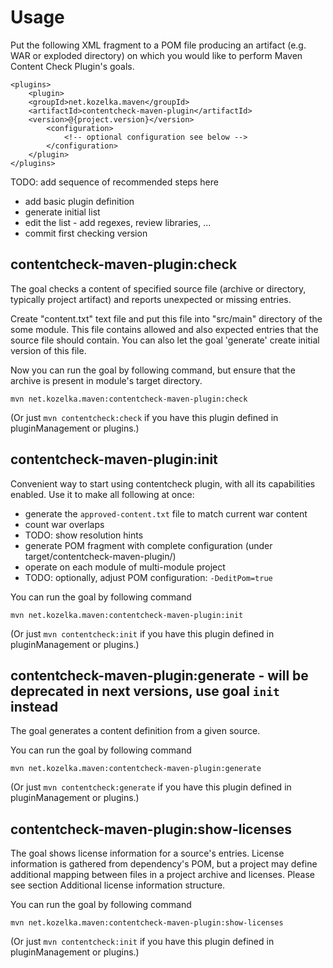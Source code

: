 # Usage

Put the following XML fragment to a POM file producing an artifact (e.g. WAR or exploded directory) on which you would like to perform Maven Content Check Plugin's goals.

    <plugins>
        <plugin>
        <groupId>net.kozelka.maven</groupId>
        <artifactId>contentcheck-maven-plugin</artifactId>
        <version>@{project.version}</version>
            <configuration>
                <!-- optional configuration see below -->
            </configuration>
        </plugin>
    </plugins>


TODO: add sequence of recommended steps here

* add basic plugin definition
* generate initial list
* edit the list - add regexes, review libraries, ...
* commit first checking version

## contentcheck-maven-plugin:check

The goal checks a content of specified source file (archive or directory, typically project artifact) and reports unexpected or missing entries.

Create "content.txt" text file and put this file into "src/main" directory of the some module. This file contains allowed and also expected entries that the source file should contain. You can also let the goal 'generate' create initial version of this file.

Now you can run the goal by following command, but ensure that the archive is present in module's target directory.

``mvn net.kozelka.maven:contentcheck-maven-plugin:check``

(Or just `mvn contentcheck:check` if you have this plugin defined in pluginManagement or plugins.)


## contentcheck-maven-plugin:init

Convenient way to start using contentcheck plugin, with all its capabilities enabled. Use it to make all following at once:
* generate the <code>approved-content.txt</code> file to match current war content
* count war overlaps
* TODO: show resolution hints
* generate POM fragment with complete configuration (under target/contentcheck-maven-plugin/)
* operate on each module of multi-module project
* TODO: optionally, adjust POM configuration: `-DeditPom=true`

You can run the goal by following command

``mvn net.kozelka.maven:contentcheck-maven-plugin:init``

(Or just `mvn contentcheck:init` if you have this plugin defined in pluginManagement or plugins.)

## contentcheck-maven-plugin:generate - will be deprecated in next versions, use goal `init` instead

The goal generates a content definition from a given source.

You can run the goal by following command

``mvn net.kozelka.maven:contentcheck-maven-plugin:generate``

(Or just `mvn contentcheck:generate` if you have this plugin defined in pluginManagement or plugins.)

## contentcheck-maven-plugin:show-licenses

The goal shows license information for a source's entries. License information is gathered from dependency's POM, but a project may define additional mapping between files in a project archive and licenses. Please see section Additional license information structure.

You can run the goal by following command

``mvn net.kozelka.maven:contentcheck-maven-plugin:show-licenses``

(Or just `mvn contentcheck:init` if you have this plugin defined in pluginManagement or plugins.)
